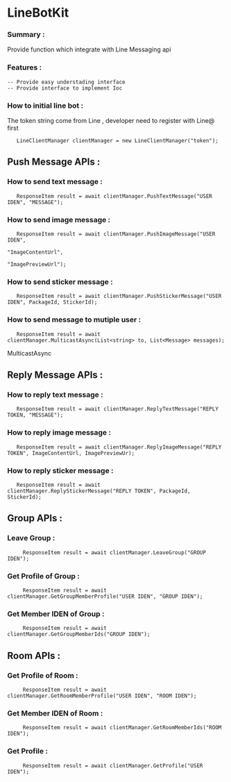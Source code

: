 # LineBotKit

### Summary :
Provide function which integrate with Line Messaging api

### Features :
```
-- Provide easy understading interface 
-- Provide interface to implement Ioc
```

### How to initial line bot :
The token string come from Line , developer need to register with Line@ first
```
   LineClientManager clientManager = new LineClientManager("token");

```

## Push Message APIs :

### How to send text message :
```  
   ResponseItem result = await clientManager.PushTextMessage("USER IDEN", "MESSAGE");
```

### How to send image message :
```
   ResponseItem result = await clientManager.PushImageMessage("USER IDEN", 
                                                              "ImageContentUrl", 
                                                              "ImagePreviewUrl");

```

### How to send sticker message :
```
   ResponseItem result = await clientManager.PushStickerMessage("USER IDEN", PackageId, StickerId);
```

### How to send  message to mutiple user :
```
   ResponseItem result = await clientManager.MulticastAsync(List<string> to, List<Message> messages);
```

MulticastAsync

## Reply Message APIs : 

### How to reply text message :
```  
   ResponseItem result = await clientManager.ReplyTextMessage("REPLY TOKEN, "MESSAGE");
```

### How to reply image message :
```  
   ResponseItem result = await clientManager.ReplyImageMessage("REPLY TOKEN", ImageContentUrl, ImagePreviewUr);
```
### How to reply sticker message :
```  
   ResponseItem result = await clientManager.ReplyStickerMessage("REPLY TOKEN", PackageId, StickerId);
```


## Group APIs : 

### Leave Group : 
```  
     ResponseItem result = await clientManager.LeaveGroup("GROUP IDEN");
```

### Get Profile of Group : 
```  
     ResponseItem result = await clientManager.GetGroupMemberProfile("USER IDEN", "GROUP IDEN");
```

### Get Member IDEN of Group : 
```  
     ResponseItem result = await clientManager.GetGroupMemberIds("GROUP IDEN");
```


## Room APIs : 

### Get Profile of Room : 
```  
     ResponseItem result = await clientManager.GetRoomMemberProfile("USER IDEN", "ROOM IDEN");
```

### Get Member IDEN of Room : 
```  
     ResponseItem result = await clientManager.GetRoomMemberIds("ROOM IDEN");
```


### Get Profile : 
```  
     ResponseItem result = await clientManager.GetProfile("USER IDEN");
```







